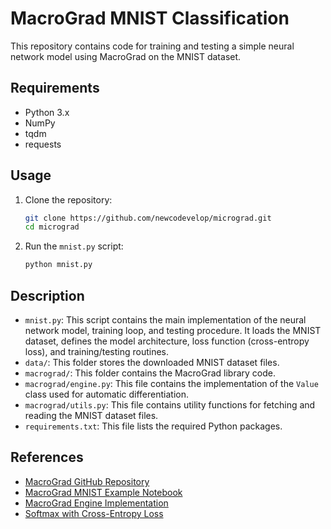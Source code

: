 # MacroGrad MNIST Classification

This repository contains code for training and testing a simple neural network model using MacroGrad on the MNIST dataset.

## Requirements

- Python 3.x
- NumPy
- tqdm
- requests

## Usage

1. Clone the repository:

    ```bash
    git clone https://github.com/newcodevelop/micrograd.git
    cd micrograd
    ```

2. Run the `mnist.py` script:

    ```bash
    python mnist.py
    ```

## Description

- `mnist.py`: This script contains the main implementation of the neural network model, training loop, and testing procedure. It loads the MNIST dataset, defines the model architecture, loss function (cross-entropy loss), and training/testing routines.
- `data/`: This folder stores the downloaded MNIST dataset files.
- `macrograd/`: This folder contains the MacroGrad library code.
- `macrograd/engine.py`: This file contains the implementation of the `Value` class used for automatic differentiation.
- `macrograd/utils.py`: This file contains utility functions for fetching and reading the MNIST dataset files.
- `requirements.txt`: This file lists the required Python packages.

## References

- [MacroGrad GitHub Repository](https://github.com/newcodevelop/micrograd/)
- [MacroGrad MNIST Example Notebook](https://github.com/newcodevelop/micrograd/blob/main/03b-MacroGrad/mnist.ipynb)
- [MacroGrad Engine Implementation](https://github.com/newcodevelop/micrograd/blob/main/03b-MacroGrad/macrograd/engine.py)
- [Softmax with Cross-Entropy Loss](https://mattpetersen.github.io/softmax-with-cross-entropy)
